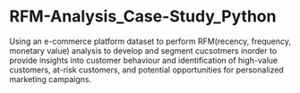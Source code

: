 # RFM-Analysis_Case-Study_Python

Using an e-commerce platform dataset to perform RFM(recency, frequency, monetary value) analysis to develop and segment cucsotmers inorder to provide insights into customer behaviour and identification of high-value customers, at-risk customers, and potential opportunities for personalized marketing campaigns.
